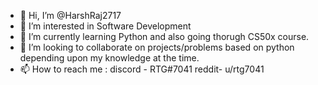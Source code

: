 - 👋 Hi, I’m @HarshRaj2717
- 👀 I’m interested in Software Development
- 🌱 I’m currently learning Python and also going thorugh CS50x course.
- 💞️ I’m looking to collaborate on projects/problems based on python depending upon my knowledge at the time.
- 📫 How to reach me : discord - RTG#7041 reddit- u/rtg7041

<!---
HarshRaj2717/HarshRaj2717 is a ✨ special ✨ repository because its `README.md` (this file) appears on your GitHub profile.
You can click the Preview link to take a look at your changes.
--->
